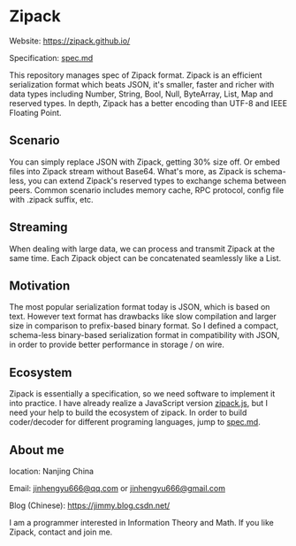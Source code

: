 # Zipack

Website: https://zipack.github.io/

Specification: [spec.md](./spec.md)

This repository manages spec of Zipack format. Zipack is an efficient serialization format which beats JSON, it's smaller, faster and richer with data types including Number, String, Bool, Null, ByteArray, List, Map and reserved types. In depth, Zipack has a better encoding than UTF-8 and IEEE Floating Point.

## Scenario

You can simply replace JSON with Zipack, getting 30% size off. Or embed files into Zipack stream without Base64. What's more, as Zipack is schema-less, you can extend Zipack's reserved types to exchange schema between peers. Common scenario includes memory cache, RPC protocol, config file with .zipack suffix, etc.

## Streaming

When dealing with large data, we can process and transmit Zipack at the same time. Each Zipack object can be concatenated seamlessly like a List.

## Motivation

The most popular serialization format today is JSON, which is based on text. However text format has drawbacks like slow compilation and larger size in comparison to prefix-based binary format. So I defined a compact, schema-less binary-based serialization format in compatibility with JSON, in order to provide better performance in storage / on wire.

## Ecosystem

Zipack is essentially a specification, so we need software to implement it into practice. I have already realize a JavaScript version [zipack.js](https://github.com/zipack/zipack-javascript), but I need your help to build the ecosystem of zipack. In order to build coder/decoder for different programing languages, jump to [spec.md](./spec.md).

## About me

location: Nanjing China

Email: jinhengyu666@qq.com or jinhengyu666@gmail.com

Blog (Chinese): https://jimmy.blog.csdn.net/

I am a programmer interested in Information Theory and Math. If you like Zipack, contact and join me.